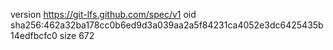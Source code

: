 version https://git-lfs.github.com/spec/v1
oid sha256:462a32ba178cc0b6ed9d3a039aa2a5f84231ca4052e3dc6425435b14edfbcfc0
size 672
